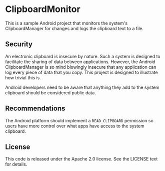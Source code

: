 # ClipboardMonitor

This is a sample Android project that monitors the system's ClipboardManager
for changes and logs the clipboard text to a file.

## Security

An electronic clipboard is insecure by nature. Such a system is designed to
facilitate the sharing of data between applications. However, the Android
ClipboardManager is so mind blowingly insecure that any application can
log every piece of data that you copy. This project is designed to illustrate
how trivial this is.

Android developers need to be aware that anything they add to the system
clipboard should be considered public data.

## Recommendations

The Android platform should implement a `READ_CLIPBOARD` permission so users
have more control over what apps have access to the system clipboard.

## License

This code is released under the Apache 2.0 license. See the LICENSE text for
details.
